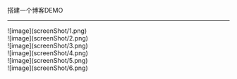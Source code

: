 搭建一个博客DEMO
<hr>
![image](screenShot/1.png)
<br>
![image](screenShot/2.png)
<br>
![image](screenShot/3.png)
<br>
![image](screenShot/4.png)
<br>
![image](screenShot/5.png)
<br>
![image](screenShot/6.png)

